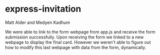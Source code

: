 # express-invitation

Matt Alder and Medyen Kadhum

We were able to link to the form webpage from app.js and receive the form submission successfully.
Upon receiving the form we linked to a new webpage to display the final card.
However we weren't able to figure out how to modify this last webpage with data from the form, dynamically.
